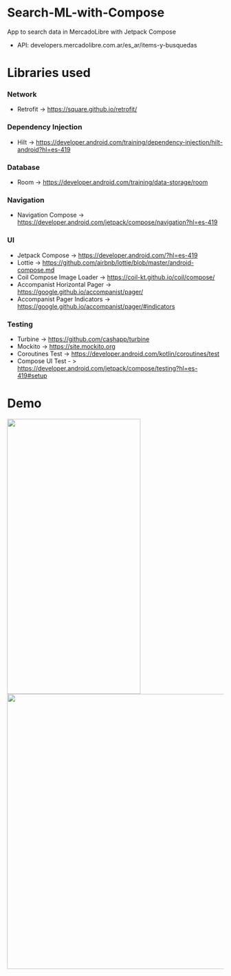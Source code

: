 # Search-ML-with-Compose
App to search data in MercadoLibre with Jetpack Compose

* API: developers.mercadolibre.com.ar/es_ar/items-y-busquedas

# Libraries used

### Network
- Retrofit -> https://square.github.io/retrofit/
### Dependency Injection
- Hilt -> https://developer.android.com/training/dependency-injection/hilt-android?hl=es-419
### Database
- Room -> https://developer.android.com/training/data-storage/room
### Navigation
- Navigation Compose -> https://developer.android.com/jetpack/compose/navigation?hl=es-419
### UI
- Jetpack Compose -> https://developer.android.com/?hl=es-419
- Lottie -> https://github.com/airbnb/lottie/blob/master/android-compose.md
- Coil Compose Image Loader -> https://coil-kt.github.io/coil/compose/
- Accompanist Horizontal Pager -> https://google.github.io/accompanist/pager/
- Accompanist Pager Indicators -> https://google.github.io/accompanist/pager/#indicators
### Testing
- Turbine -> https://github.com/cashapp/turbine
- Mockito -> https://site.mockito.org
- Coroutines Test -> https://developer.android.com/kotlin/coroutines/test
- Compose UI Test - > https://developer.android.com/jetpack/compose/testing?hl=es-419#setup

# Demo
<img src="https://user-images.githubusercontent.com/7097754/184786644-77c9cb45-286f-4e13-9fb8-0e2860c28805.gif" width="310" height="640"/>
<img src="https://user-images.githubusercontent.com/7097754/185008342-64b97e74-51d2-4d51-b5a8-5411d590df24.gif" width="640" height="640"/>

